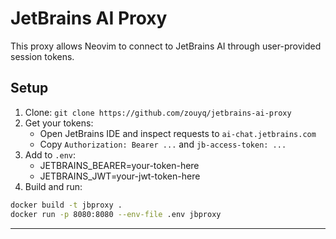 # JetBrains AI Proxy

This proxy allows Neovim to connect to JetBrains AI through user-provided session tokens.

## Setup

1. Clone: `git clone https://github.com/zouyq/jetbrains-ai-proxy`
2. Get your tokens:
   - Open JetBrains IDE and inspect requests to `ai-chat.jetbrains.com`
   - Copy `Authorization: Bearer ...` and `jb-access-token: ...`
3. Add to `.env`:
   - JETBRAINS_BEARER=your-token-here
   - JETBRAINS_JWT=your-jwt-token-here
4. Build and run:
```bash
docker build -t jbproxy .
docker run -p 8080:8080 --env-file .env jbproxy
```

---

